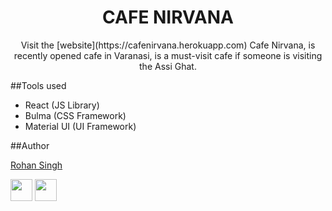<h1 align="center">CAFE NIRVANA</h1>
<p align="center">Visit the [website](https://cafenirvana.herokuapp.com)
Cafe Nirvana, is recently opened cafe in Varanasi, is a must-visit 
cafe if someone is visiting the Assi Ghat.</p>

##Tools used
* React (JS Library)
* Bulma (CSS Framework)
* Material UI (UI Framework)

##Author

[Rohan Singh](https://github.com/singhrohan62)

[<img src="https://image.flaticon.com/icons/svg/1051/1051275.svg" width="35" padding="10">](https://github.com/singhrohan62)
[<img src="https://image.flaticon.com/icons/svg/185/185964.svg" width="35" padding="10">](https://www.linkedin.com/in/rohan-singh-015003154/)